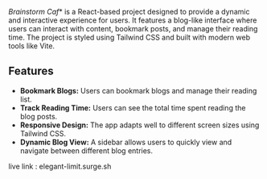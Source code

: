 *Brainstorm Caf** is a React-based project designed to provide a dynamic and interactive experience for users. It features a blog-like interface where users can interact with content, bookmark posts, and manage their reading time. The project is styled using Tailwind CSS and built with modern web tools like Vite.

## Features

- **Bookmark Blogs:** Users can bookmark blogs and manage their reading list.
- **Track Reading Time:** Users can see the total time spent reading the blog posts.
- **Responsive Design:** The app adapts well to different screen sizes using Tailwind CSS.
- **Dynamic Blog View:** A sidebar allows users to quickly view and navigate between different blog entries.

live link : elegant-limit.surge.sh